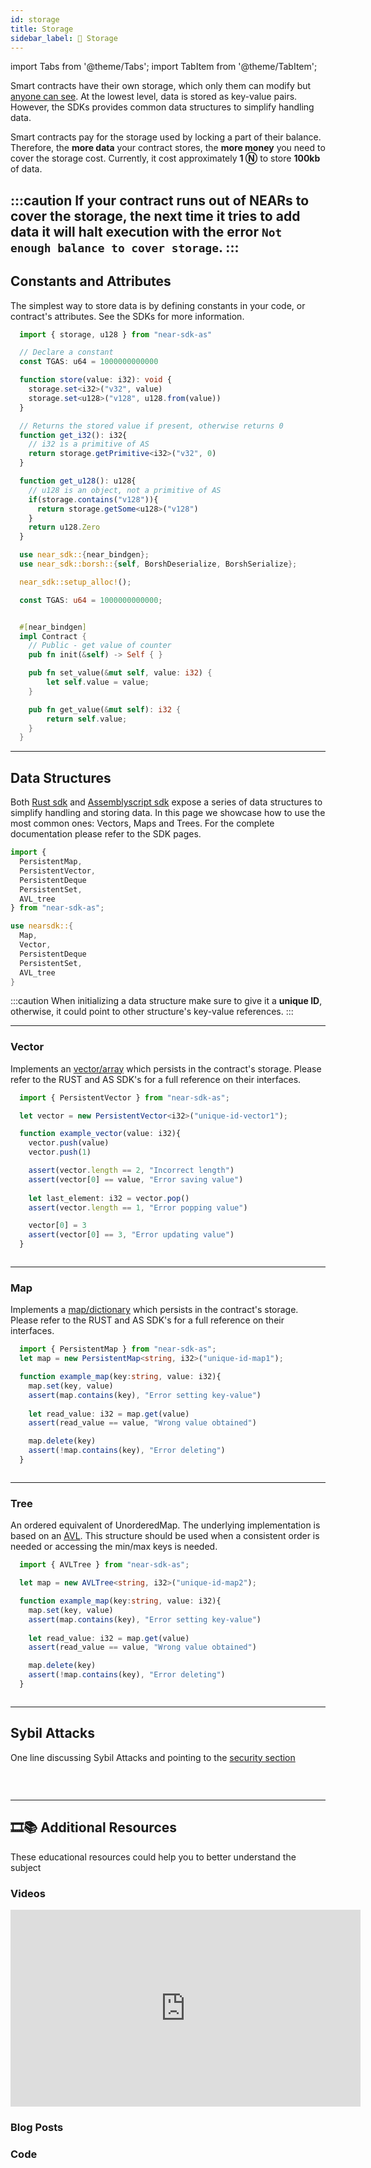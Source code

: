 ```yaml
---
id: storage
title: Storage
sidebar_label: 💾 Storage
---
```

import Tabs from '@theme/Tabs';
import TabItem from '@theme/TabItem';

Smart contracts have their own storage, which only them can modify but [anyone can see](broken). At the lowest level, data is stored as key-value pairs. However, the SDKs provides common data structures to simplify handling data.

Smart contracts pay for the storage used by locking a part of their balance. Therefore, the **more data** your contract stores, the **more money** you need to cover the storage cost. Currently, it cost approximately **1 Ⓝ** to store **100kb** of data.

:::caution
If your contract runs out of NEARs to cover the storage, the next time it tries to add data it will halt execution with the error `Not enough balance to cover storage`.
:::
---
## Constants and Attributes

The simplest way to store data is by defining constants in your code, or contract's attributes. See the SDKs for more information.

<Tabs className="language-tabs">
  <TabItem value="as" label="🚀 - Assemblyscript">

  ```ts
    import { storage, u128 } from "near-sdk-as"

    // Declare a constant
    const TGAS: u64 = 1000000000000

    function store(value: i32): void {
      storage.set<i32>("v32", value)
      storage.set<u128>("v128", u128.from(value))
    }

    // Returns the stored value if present, otherwise returns 0
    function get_i32(): i32{
      // i32 is a primitive of AS
      return storage.getPrimitive<i32>("v32", 0)
    }

    function get_u128(): u128{
      // u128 is an object, not a primitive of AS
      if(storage.contains("v128")){
        return storage.getSome<u128>("v128")
      }
      return u128.Zero
    }
  ```

  </TabItem>
  <TabItem value="rs" label="🦀 - Rust">

  ```rust
    use near_sdk::{near_bindgen};
    use near_sdk::borsh::{self, BorshDeserialize, BorshSerialize};

    near_sdk::setup_alloc!();

    const TGAS: u64 = 1000000000000;


    #[near_bindgen]
    impl Contract {
      // Public - get value of counter
      pub fn init(&self) -> Self { }

      pub fn set_value(&mut self, value: i32) {
          let self.value = value;
      }

      pub fn get_value(&mut self): i32 {
          return self.value;
      }
    }
  ```

  </TabItem>
</Tabs>

---

## Data Structures

Both [Rust sdk](broken) and [Assemblyscript sdk](broken) expose a series of data structures to simplify handling and storing data. In this page we showcase how to use the most common ones: Vectors, Maps and Trees. For the complete documentation please refer to the SDK pages.

<Tabs className="language-tabs">
  <TabItem value="as" label="🚀 - Assemblyscript">

  ```ts
  import {
    PersistentMap,
    PersistentVector,
    PersistentDeque
    PersistentSet,
    AVL_tree
  } from "near-sdk-as";
  ```

  </TabItem>
  <TabItem value="rs" label="🦀 - Rust">

  ```rust
  use nearsdk::{
    Map,
    Vector,
    PersistentDeque
    PersistentSet,
    AVL_tree
  }
  ```

  </TabItem>
</Tabs>

:::caution
When initializing a data structure make sure to give it a **unique ID**, otherwise, it could point to other structure's key-value references.
:::

<hr class="subsection" />

### Vector

Implements an [vector/array](https://en.wikipedia.org/wiki/Array_data_structure) which persists in the contract's storage. Please refer to the RUST and AS SDK's for a full reference on their interfaces.

<Tabs className="language-tabs">
  <TabItem value="as" label="🚀 - Assemblyscript">

  ```ts
    import { PersistentVector } from "near-sdk-as";

    let vector = new PersistentVector<i32>("unique-id-vector1");

    function example_vector(value: i32){
      vector.push(value)
      vector.push(1)

      assert(vector.length == 2, "Incorrect length")
      assert(vector[0] == value, "Error saving value")
      
      let last_element: i32 = vector.pop()
      assert(vector.length == 1, "Error popping value")

      vector[0] = 3
      assert(vector[0] == 3, "Error updating value")
    }
  ```

  </TabItem>
  <TabItem value="rs" label="🦀 - Rust">

  ```rust

  ```

  </TabItem>
</Tabs>

<hr class="subsection" />

### Map

Implements a [map/dictionary](https://en.wikipedia.org/wiki/Associative_array) which persists in the contract's storage. Please refer to the RUST and AS SDK's for a full reference on their interfaces.

<Tabs className="language-tabs">
  <TabItem value="as" label="🚀 - Assemblyscript">

  ```ts
    import { PersistentMap } from "near-sdk-as";
    let map = new PersistentMap<string, i32>("unique-id-map1");

    function example_map(key:string, value: i32){
      map.set(key, value)
      assert(map.contains(key), "Error setting key-value")
      
      let read_value: i32 = map.get(value)
      assert(read_value == value, "Wrong value obtained")

      map.delete(key)
      assert(!map.contains(key), "Error deleting")
    }
  ```

  </TabItem>
  <TabItem value="rs" label="🦀 - Rust">

  ```rust

  ```

  </TabItem>
</Tabs>

<hr class="subsection" />

### Tree

An ordered equivalent of UnorderedMap. The underlying implementation is based on an [AVL](https://en.wikipedia.org/wiki/AVL_tree). This structure should be used when a consistent order is needed or accessing the min/max keys is needed.

<Tabs className="language-tabs">
  <TabItem value="as" label="🚀 - Assemblyscript">

  ```ts
    import { AVLTree } from "near-sdk-as";

    let map = new AVLTree<string, i32>("unique-id-map2");

    function example_map(key:string, value: i32){
      map.set(key, value)
      assert(map.contains(key), "Error setting key-value")
      
      let read_value: i32 = map.get(value)
      assert(read_value == value, "Wrong value obtained")

      map.delete(key)
      assert(!map.contains(key), "Error deleting")
    }
  ```

  </TabItem>
  <TabItem value="rs" label="🦀 - Rust">

  ```rust

  ```

  </TabItem>
</Tabs>

---

## Sybil Attacks
One line discussing Sybil Attacks and pointing to the [security section](5.security/storage.md)


### &nbsp;
---
## 🎞️📚 Additional Resources
These educational resources could help you to better understand the subject
### Videos

<iframe
  width="560"
  height="315"
  src="https://www.youtube-nocookie.com/embed/wC6CS7js-tc"
  frameborder="0"
  allow="accelerometer; autoplay; clipboard-write; encrypted-media; gyroscope; picture-in-picture"
  allowfullscreen>
</iframe>

### Blog Posts

### Code